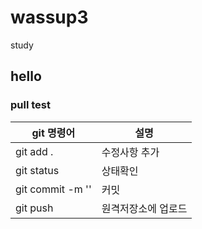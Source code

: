 # wassup3
study

## hello

### pull test


|git 명령어| 설명 |
|-|-|
|git add . | 수정사항 추가 |
|git status| 상태확인 |
|git commit -m '' | 커밋 |
|git push | 원격저장소에 업로드 |
